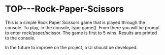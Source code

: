 # TOP---Rock-Paper-Scissors


This is a simple Rock Paper Scissors game that is played through the console. To play, in the console, type game(). From there you will be prompt to enter rock/paper/scissor. The game is first to 5 wins. Results are printed to the console.

In the future to improve on the project, a UI should be developed. 
